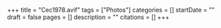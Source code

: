 +++
title = "Cec1978.avif"
tags = ["Photos"]
categories = []
startDate = ""
draft = false
pages = []
description = ""
citations = []
+++
